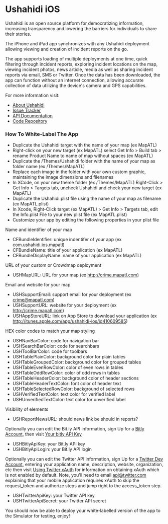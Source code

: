 # Ushahidi iOS #

Ushahidi is an open source platform for democratizing information, increasing transparency and lowering the barriers for individuals to share their stories. 

The iPhone and iPad app synchronizes with any Ushahidi deployment allowing viewing and creation of incident reports on the go. 

The app supports loading of multiple deployments at one time, quick filtering through incident reports, exploring incident locations on the map, viewing incident photos, news article, media as well as sharing incident reports via email, SMS or Twitter. Once the data has been downloaded, the app can function without an internet connection, allowing accurate collection of data utilizing the device's camera and GPS capabilities.

For more information visit:

* [About Ushahidi](http://www.ushahidi.com)
* [Issue Tracker](https://github.com/ushahidi/ushahidi_iphone/issues)
* [API Documentation](http://wiki.ushahidi.com/doku.php?id=ushahidi_api)
* [Code Repository](http://github.com/ushahidi/Ushahidi_iPhone)

### How To White-Label The App ###
* Duplicate the Ushahidi target with the name of your map (ex MapATL)
* Right-click on your new target (ex MapATL) select Get Info > Build tab > rename Product Name to name of map without spaces (ex MapATL)
* Duplicate the /Themes/Ushahidi folder with the name of your map as folder name (ex /Themes/MapATL)
* Replace each image in the folder with your own custom graphic, maintaining the image dimensions and filenames
* In XCode, on your new theme folder (ex /Themes/MapATL) Right-Click > Get Info > Targets tab, uncheck Ushahidi and check your new target (ex MapATL)
* Duplicate the Ushahidi.plist file using the name of your map as filename (ex MapATL.plist)
* In Xcode, Right-Click target (ex MapATL) > Get Info > Targets tab, edit the Info.plist File to your new plist file (ex MapATL.plist)
* Customize your app by editing the following properties in your plist file

Name and identifier of your map
* CFBundleIdentifier: unique indentifer of your app (ex com.ushahidi.ios.mapatl)
* CFBundleName: title of your application (ex MapATL)
* CFBundleDisplayName: name of your application (ex MapATL)

URL of your custom or Crowdmap deployment
* USHMapURL: URL for your map (ex http://crime.mapatl.com)

Email and website for your map
* USHSupportEmail: support email for your deployment (ex crime@mapatl.com)
* USHSupportURL: website for your deployment (ex http://crime.mapatl.com)
* USHAppStoreURL: link on App Store to download your application (ex http://itunes.apple.com/app/ushahidi-ios/id410609585)

HEX color codes to match your map styling
* USHNavBarColor: code for navigation bar 
* USHSearchBarColor: code for searchbars 
* USHToolBarColor: code for toolbars
* USHTablePlainColor: background color for plain tables
* USHTableGroupedColor: background color for grouped tables
* USHTableEvenRowColor: color of even rows in tables
* USHTableOddRowColor: color of odd rows in tables
* USHTableHeaderColor: background color of header sections
* USHTableHeaderTextColor: font color of header text
* USHTableSelectedRowColor: background of selected rows
* USHVerifiedTextColor: text color for verified label
* USHUnverifiedTextColor: text color for unverified label

Visibility of elements
* USHReportNewsURL: should news link be should in reports?

Optionally you can edit the Bit.ly API information, sign Up for a [Bitly Account](http://bitly.com/a/sign_up), then visit [Your bitly API Key](http://bitly.com/a/your_api_key)
* USHBitlyApiKey: your Bit.ly API key 
* USHBitlyApiLogin: your Bit.ly API login 

Optionally you can edit the Twitter API information, sign Up for a [Twitter Dev Account](https://dev.twitter.com/apps/new), entering your application name, description, website, organization, etc then visit [Using Twitter xAuth](https://dev.twitter.com/pages/xauth) for information on obtaining xAuth which is not enabled by default. Note, you'll need to email api@twitter.com explaining that your mobile application requires xAuth to skip the request_token and authorize steps and jump right to the access_token step.
* USHTwitterApiKey: your Twitter API key
* USHTwitterApiSecret: your Twitter API secret

You should now be able to deploy your white-labelled version of the app to the Simulator for testing, enjoy!